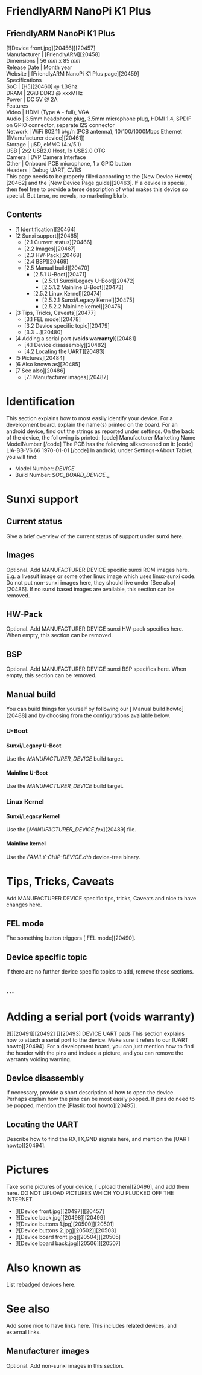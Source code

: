 # FriendlyARM NanoPi K1 Plus
FriendlyARM NanoPi K1 Plus  
---  
[![Device front.jpg][20456]][20457]  
Manufacturer |  [FriendlyARM][20458]  
Dimensions |  56 _mm_ x 85 _mm_  
Release Date |  Month year  
Website |  [FriendlyARM NanoPi K1 Plus page][20459]  
Specifications   
SoC |  [H5][20460] @ 1.3Ghz   
DRAM |  2GiB DDR3 @ xxxMHz   
Power |  DC 5V @ 2A   
Features   
Video |  HDMI (Type A - full), VGA   
Audio |  3.5mm headphone plug, 3.5mm microphone plug, HDMI 1.4, SPDIF on GPIO connector, separate I2S connector   
Network |  WiFi 802.11 b/g/n (PCB antenna), 10/100/1000Mbps Ethernet ([Manufacturer device][20461])   
Storage |  µSD, eMMC (4.x/5.1)   
USB |  2x2 USB2.0 Host, 1x USB2.0 OTG   
Camera |  DVP Camera Interface   
Other |  Onboard PCB microphone, 1 x GPIO button   
Headers |  Debug UART, CVBS   
This page needs to be properly filled according to the [New Device Howto][20462] and the [New Device Page guide][20463].
If a device is special, then feel free to provide a terse description of what makes this device so special. But terse, no novels, no marketing blurb.
## Contents
  * [1 Identification][20464]
  * [2 Sunxi support][20465]
    * [2.1 Current status][20466]
    * [2.2 Images][20467]
    * [2.3 HW-Pack][20468]
    * [2.4 BSP][20469]
    * [2.5 Manual build][20470]
      * [2.5.1 U-Boot][20471]
        * [2.5.1.1 Sunxi/Legacy U-Boot][20472]
        * [2.5.1.2 Mainline U-Boot][20473]
      * [2.5.2 Linux Kernel][20474]
        * [2.5.2.1 Sunxi/Legacy Kernel][20475]
        * [2.5.2.2 Mainline kernel][20476]
  * [3 Tips, Tricks, Caveats][20477]
    * [3.1 FEL mode][20478]
    * [3.2 Device specific topic][20479]
    * [3.3 ...][20480]
  * [4 Adding a serial port (**voids warranty**)][20481]
    * [4.1 Device disassembly][20482]
    * [4.2 Locating the UART][20483]
  * [5 Pictures][20484]
  * [6 Also known as][20485]
  * [7 See also][20486]
    * [7.1 Manufacturer images][20487]

# Identification
This section explains how to most easily identify your device. For a development board, explain the name(s) printed on the board. For an android device, find out the strings as reported under settings.
On the back of the device, the following is printed: 
[code] 
    Manufacturer Marketing Name
    ModelNumber
[/code]
The PCB has the following silkscreened on it: 
[code] 
    LIA-BB-V6.66
    1970-01-01
[/code]
In android, under Settings->About Tablet, you will find: 
  * Model Number: _DEVICE_
  * Build Number: _SOC_BOARD_DEVICE_*.*_

# Sunxi support
## Current status
Give a brief overview of the current status of support under sunxi here.
## Images
Optional. Add MANUFACTURER DEVICE specific sunxi ROM images here. E.g. a livesuit image or some other linux image which uses linux-sunxi code. Do not put non-sunxi images here, they should live under [See also][20486]. If no sunxi based images are available, this section can be removed.
## HW-Pack
Optional. Add MANUFACTURER DEVICE sunxi HW-pack specifics here. When empty, this section can be removed.
## BSP
Optional. Add MANUFACTURER DEVICE sunxi BSP specifics here. When empty, this section can be removed.
## Manual build
You can build things for yourself by following our [ Manual build howto][20488] and by choosing from the configurations available below. 
### U-Boot
#### Sunxi/Legacy U-Boot
Use the _MANUFACTURER_DEVICE_ build target. 
#### Mainline U-Boot
Use the _MANUFACTURER_DEVICE_ build target. 
### Linux Kernel
#### Sunxi/Legacy Kernel
Use the [_MANUFACTURER_DEVICE.fex_][20489] file. 
#### Mainline kernel
Use the _FAMILY-CHIP-DEVICE.dtb_ device-tree binary. 
# Tips, Tricks, Caveats
Add MANUFACTURER DEVICE specific tips, tricks, Caveats and nice to have changes here.
## FEL mode
The something button triggers [ FEL mode][20490]. 
## Device specific topic
If there are no further device specific topics to add, remove these sections.
## ...
# Adding a serial port (**voids warranty**)
[![][20491]][20492]
[][20493]
DEVICE UART pads
This section explains how to attach a serial port to the device. Make sure it refers to our [UART howto][20494]. For a development board, you can just mention how to find the header with the pins and include a picture, and you can remove the warranty voiding warning.
## Device disassembly
If necessary, provide a short description of how to open the device. Perhaps explain how the pins can be most easily popped. If pins do need to be popped, mention the [Plastic tool howto][20495].
## Locating the UART
Describe how to find the RX,TX,GND signals here, and mention the [UART howto][20494].
# Pictures
Take some pictures of your device, [ upload them][20496], and add them here. DO NOT UPLOAD PICTURES WHICH YOU PLUCKED OFF THE INTERNET.
  * [![Device front.jpg][20497]][20457]
  * [![Device back.jpg][20498]][20499]
  * [![Device buttons 1.jpg][20500]][20501]
  * [![Device buttons 2.jpg][20502]][20503]
  * [![Device board front.jpg][20504]][20505]
  * [![Device board back.jpg][20506]][20507]

# Also known as
List rebadged devices here.
# See also
Add some nice to have links here. This includes related devices, and external links.
## Manufacturer images
Optional. Add non-sunxi images in this section.
